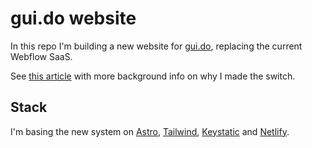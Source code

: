 # gui.do website

In this repo I'm building a new website for [gui.do](https://gui.do), replacing the current Webflow SaaS.

See [this article](https://gxjansen.github.io/blog/website-moved-to-astro/) with more background info on why I made the switch.

## Stack
I'm basing the new system on [Astro](https://astro.build/), [Tailwind](https://tailwindcss.com/), [Keystatic](https://keystatic.com/) and [Netlify](https://www.netlify.com/).
